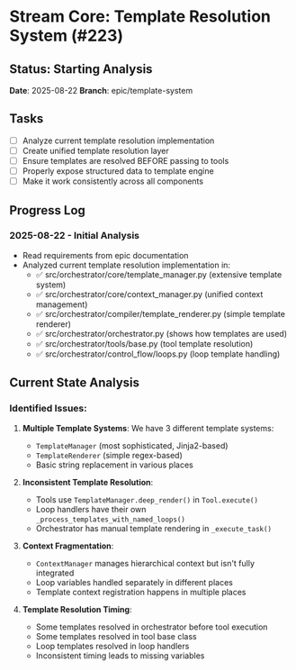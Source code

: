 # Stream Core: Template Resolution System (#223)

## Status: Starting Analysis
**Date**: 2025-08-22
**Branch**: epic/template-system

## Tasks
- [ ] Analyze current template resolution implementation
- [ ] Create unified template resolution layer
- [ ] Ensure templates are resolved BEFORE passing to tools
- [ ] Properly expose structured data to template engine
- [ ] Make it work consistently across all components

## Progress Log

### 2025-08-22 - Initial Analysis
- Read requirements from epic documentation
- Analyzed current template resolution implementation in:
  - ✅ src/orchestrator/core/template_manager.py (extensive template system)
  - ✅ src/orchestrator/core/context_manager.py (unified context management)
  - ✅ src/orchestrator/compiler/template_renderer.py (simple template renderer)
  - ✅ src/orchestrator/orchestrator.py (shows how templates are used)
  - ✅ src/orchestrator/tools/base.py (tool template resolution)
  - ✅ src/orchestrator/control_flow/loops.py (loop template handling)

## Current State Analysis

### Identified Issues:
1. **Multiple Template Systems**: We have 3 different template systems:
   - `TemplateManager` (most sophisticated, Jinja2-based)
   - `TemplateRenderer` (simple regex-based)
   - Basic string replacement in various places

2. **Inconsistent Template Resolution**: 
   - Tools use `TemplateManager.deep_render()` in `Tool.execute()`
   - Loop handlers have their own `_process_templates_with_named_loops()`
   - Orchestrator has manual template rendering in `_execute_task()`

3. **Context Fragmentation**:
   - `ContextManager` manages hierarchical context but isn't fully integrated
   - Loop variables handled separately in different places
   - Template context registration happens in multiple places

4. **Template Resolution Timing**:
   - Some templates resolved in orchestrator before tool execution
   - Some templates resolved in tool base class
   - Loop templates resolved in loop handlers
   - Inconsistent timing leads to missing variables